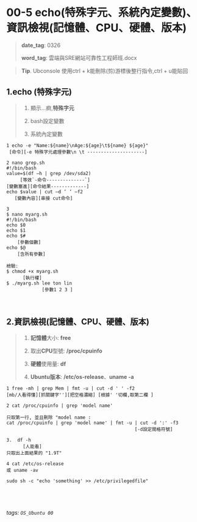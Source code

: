 # 00-5 echo(特殊字元、系統內定變數)、資訊檢視(記憶體、CPU、硬體、版本)

>**date_tag**: 0326
>
>**word_tag**: 雲端與SRE網站可靠性工程師班.docx

>**Tip**.  Ubconsole 使用ctrl + k能刪除(剪)游標後整行指令,ctrl + u能貼回

## 1.echo (特殊字元)

> 1. 顯示...痾,**特殊字元**
> 
> 2. bash設定變數
> 
> 3. 系統內定變數

```
1 echo -e "Name:${name}\nAge:${age}\t${name} ${age}"
 [命令][-e 特殊字元處理參數\n \t ---------------------]

2 nano grep.sh
#!/bin/bash
value=$(df –h | grep /dev/sda2)
     [等效`-命令--------------`]   
[變數塞進][命令結果-------------]
echo $value | cut –d ‘ ‘ –f2
   [變數內容][串接 cut命令]

3 
$ nano myarg.sh
#!/bin/bash 
echo $0 
echo $1 
echo $#  
    [參數個數]
echo $@  
    [含所有參數]

檢驗:
$ chmod +x myarg.sh 
      [執行權]
$ ./myarg.sh lee ton lin 
             [參數1 2 3 ]

```

</br>

## 2.資訊檢視(記憶體、CPU、硬體、版本)

>1. **記憶體**大小: **free** 
>
>2. 取出**CPU**型號: **/proc/cpuinfo**
>
>3. **硬體**使用量: **df**
>
>4. **Ubuntu版本**: **/etc/os-release**、**uname -a**
```
1 free -mh | grep Mem | fmt -u | cut -d ' ' -f2 
[mb/人看得懂][抓關鍵字''][把空格濃縮] [根據' '切欄,取第二欄 ]

2 cat /proc/cpuinfo | grep 'model name'

只取第一行, 並且刪除 "model name :
cat /proc/cpuinfo | grep 'model name' | fmt -u | cut -d ':' -f3
                                               [-d設定間格符號]
                                               
3.  df -h
      [人能看]
只取出上面結果的 "1.9T"

4 cat /etc/os-release
或 uname -av
```

```
sudo sh -c "echo 'something' >> /etc/privilegedfile"
```

<br /><br />
###### tags: `OS_Ubuntu 00`

